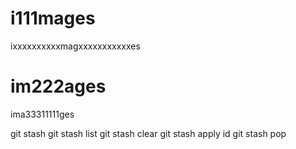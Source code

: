# i111mages
ixxxxxxxxxxmagxxxxxxxxxxxes
# im222ages
ima33311111ges




git stash 
git stash list
git stash clear
git stash apply id 
git stash pop
